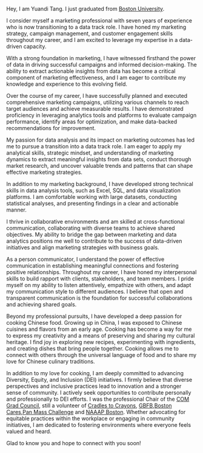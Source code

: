 Hey, I am Yuandi Tang. I just graduated from [Boston University](http://www.bu.edu).

I consider myself a marketing professional with seven years of experience who is now transitioning to a data track role. I have honed my marketing strategy, campaign management, and customer engagement skills throughout my career, and I am excited to leverage my expertise in a data-driven capacity.

With a strong foundation in marketing, I have witnessed firsthand the power of data in driving successful campaigns and informed decision-making. The ability to extract actionable insights from data has become a critical component of marketing effectiveness, and I am eager to contribute my knowledge and experience to this evolving field.

Over the course of my career, I have successfully planned and executed comprehensive marketing campaigns, utilizing various channels to reach target audiences and achieve measurable results. I have demonstrated proficiency in leveraging analytics tools and platforms to evaluate campaign performance, identify areas for optimization, and make data-backed recommendations for improvement.

My passion for data analysis and its impact on marketing outcomes has led me to pursue a transition into a data track role. I am eager to apply my analytical skills, strategic mindset, and understanding of marketing dynamics to extract meaningful insights from data sets, conduct thorough market research, and uncover valuable trends and patterns that can shape effective marketing strategies.

In addition to my marketing background, I have developed strong technical skills in data analysis tools, such as Excel, SQL, and data visualization platforms. I am comfortable working with large datasets, conducting statistical analyses, and presenting findings in a clear and actionable manner.

I thrive in collaborative environments and am skilled at cross-functional communication, collaborating with diverse teams to achieve shared objectives. My ability to bridge the gap between marketing and data analytics positions me well to contribute to the success of data-driven initiatives and align marketing strategies with business goals.

As a person communicator, I understand the power of effective communication in establishing meaningful connections and fostering positive relationships. Throughout my career, I have honed my interpersonal skills to build rapport with clients, stakeholders, and team members. I pride myself on my ability to listen attentively, empathize with others, and adapt my communication style to different audiences. I believe that open and transparent communication is the foundation for successful collaborations and achieving shared goals.

Beyond my professional pursuits, I have developed a deep passion for cooking Chinese food. Growing up in China, I was exposed to Chinese cuisines and flavors from an early age. Cooking has become a way for me to express my creativity and a means of preserving and sharing my cultural heritage. I find joy in exploring new recipes, experimenting with ingredients, and creating dishes that bring people together. Cooking allows me to connect with others through the universal language of food and to share my love for Chinese culinary traditions.

In addition to my love for cooking, I am deeply committed to advancing Diversity, Equity, and Inclusion (DEI) initiatives. I firmly believe that diverse perspectives and inclusive practices lead to innovation and a stronger sense of community. I actively seek opportunities to contribute personally and professionally to DEI efforts. I was the professional Chair of the [COM Grad Council](https://www.instagram.com/bucomgrad/), still a volunteer of [Cradles to Crayons](https://www.cradlestocrayons.org/), [GBFB](https://www.gbfb.org/),[Boston Cares](https://www.bostoncares.org/),[Pan Mass Challenge](pmc.org) and [NAAAP Boston](https://www.naaapboston.org/). Whether advocating for equitable practices within the workplace or engaging in community initiatives, I am dedicated to fostering environments where everyone feels valued and heard.

Glad to know you and hope to connect with you soon!
